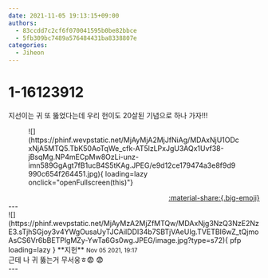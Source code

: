 ```yaml
---
date: 2021-11-05 19:13:15+09:00
authors:
  - 83ccdd7c2cf6f070041595b0be82bbce
  - 5fb309bc7489a576484431ba8338807e
categories:
  - Jiheon
---
```


# 1-16123912

<div class="post-container" markdown="1">
<div class="content-container md-sidebar__scrollwrap" markdown="1">

지선이는 귀 또 뚫었다는데 우리 헌이도 20살된 기념으로 하나 가자!!!
<figure markdown="1">
![](https://phinf.wevpstatic.net/MjAyMjA2MjJfNiAg/MDAxNjU1ODcxNjA5MTQ5.TbK50AoTqWe_cfk-AT5lzLPxJgU3AQx1Uvf38-jBsqMg.NP4mECpMw8OzLi-unz-imn589GgAgt7fB1ucB4S5tKAg.JPEG/e9d12ce179474a3e8f9d9990c654f264451.jpg){ loading=lazy onclick="openFullscreen(this)"}
</figure>


</div>
</div>

<div style="text-align: right;" markdown="1">
<a href="https://weverse.io/fromis9/fanpost/1-16123912" style="text-align: right;">:material-share:{.big-emoji}</a>
</div>
---

<div class="comments-container md-sidebar__scrollwrap" markdown="1">
<div class="comment" markdown="1">
<div class='id-container' markdown="1">
![](https://phinf.wevpstatic.net/MjAyMzA2MjZfMTQw/MDAxNjg3NzQ3NzE2NzE3.sTjhSGjoy3v4YWgOusaUyTJCAiIDDI34b7SBTjVAeUIg.TVETBI6wZ_tQjmoAsCS6Vr6bBETPlgMZy-YwTa6Gs0wg.JPEG/image.jpg?type=s72){ pfp loading=lazy }
**<span class="artist">지헌</span>** <small>Nov 05 2021, 19:17</small><br>
</div>
<div class='comment-body' markdown="1">
근데 나 귀 뚫는거 무서웅ㅎ😨 😨 
</div>
</div>
</div>
---
